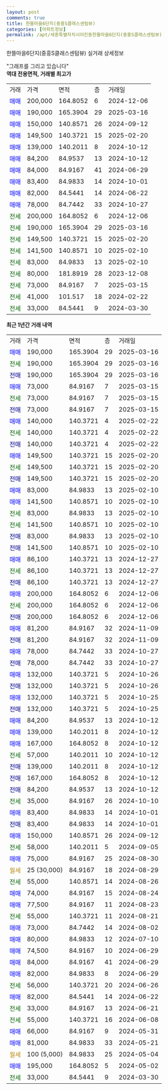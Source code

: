 ```yaml
---
layout: post
comments: true
title: 한뜰마을6단지(중흥S클래스센텀뷰)
categories: [아파트정보]
permalink: /apt/세종특별자치시어진동한뜰마을6단지(중흥S클래스센텀뷰)
---
```


한뜰마을6단지(중흥S클래스센텀뷰) 실거래 상세정보

<script type="text/javascript">
  google.charts.load('current', {'packages':['line', 'corechart']});
  google.charts.setOnLoadCallback(drawChart);

  function drawChart() {
    var data = new google.visualization.DataTable();
    data.addColumn('date', '거래일');
    data.addColumn('number', "매매");
    data.addColumn('number', "전세");
    data.addColumn('number', "전매");

    data.addRows([[new Date(Date.parse("2025-03-16")), 190000, null, null], [new Date(Date.parse("2025-03-16")), null, 190000, null], [new Date(Date.parse("2025-03-16")), null, null, 190000], [new Date(Date.parse("2025-03-15")), 73000, null, null], [new Date(Date.parse("2025-03-15")), null, 73000, null], [new Date(Date.parse("2025-03-15")), null, null, 73000], [new Date(Date.parse("2025-02-22")), 140000, null, null], [new Date(Date.parse("2025-02-22")), null, 140000, null], [new Date(Date.parse("2025-02-22")), null, null, 140000], [new Date(Date.parse("2025-02-20")), 149500, null, null], [new Date(Date.parse("2025-02-20")), null, 149500, null], [new Date(Date.parse("2025-02-20")), null, null, 149500], [new Date(Date.parse("2025-02-10")), 83000, null, null], [new Date(Date.parse("2025-02-10")), 141500, null, null], [new Date(Date.parse("2025-02-10")), null, 83000, null], [new Date(Date.parse("2025-02-10")), null, 141500, null], [new Date(Date.parse("2025-02-10")), null, null, 83000], [new Date(Date.parse("2025-02-10")), null, null, 141500], [new Date(Date.parse("2024-12-27")), 86100, null, null], [new Date(Date.parse("2024-12-27")), null, 86100, null], [new Date(Date.parse("2024-12-27")), null, null, 86100], [new Date(Date.parse("2024-12-06")), 200000, null, null], [new Date(Date.parse("2024-12-06")), null, 200000, null], [new Date(Date.parse("2024-12-06")), null, null, 200000], [new Date(Date.parse("2024-11-09")), 81200, null, null], [new Date(Date.parse("2024-11-09")), null, null, 81200], [new Date(Date.parse("2024-10-27")), 78000, null, null], [new Date(Date.parse("2024-10-27")), null, null, 78000], [new Date(Date.parse("2024-10-26")), 132000, null, null], [new Date(Date.parse("2024-10-26")), null, null, 132000], [new Date(Date.parse("2024-10-25")), 132000, null, null], [new Date(Date.parse("2024-10-25")), null, null, 132000], [new Date(Date.parse("2024-10-12")), 84200, null, null], [new Date(Date.parse("2024-10-12")), 139000, null, null], [new Date(Date.parse("2024-10-12")), 167000, null, null], [new Date(Date.parse("2024-10-12")), null, 57000, null], [new Date(Date.parse("2024-10-12")), null, null, 139000], [new Date(Date.parse("2024-10-12")), null, null, 167000], [new Date(Date.parse("2024-10-12")), null, null, 84200], [new Date(Date.parse("2024-10-10")), null, 35000, null], [new Date(Date.parse("2024-10-01")), 83400, null, null], [new Date(Date.parse("2024-10-01")), null, null, 83400], [new Date(Date.parse("2024-09-12")), 150000, null, null], [new Date(Date.parse("2024-09-05")), null, 58000, null], [new Date(Date.parse("2024-08-30")), 75000, null, null], [new Date(Date.parse("2024-08-29")), null, null, null], [new Date(Date.parse("2024-08-26")), null, 55000, null], [new Date(Date.parse("2024-08-24")), 74000, null, null], [new Date(Date.parse("2024-08-23")), 77500, null, null], [new Date(Date.parse("2024-08-21")), null, 55000, null], [new Date(Date.parse("2024-08-02")), 73000, null, null], [new Date(Date.parse("2024-07-10")), 80000, null, null], [new Date(Date.parse("2024-06-29")), 74500, null, null], [new Date(Date.parse("2024-06-29")), 84000, null, null], [new Date(Date.parse("2024-06-29")), 82000, null, null], [new Date(Date.parse("2024-06-26")), null, 56000, null], [new Date(Date.parse("2024-06-22")), 82000, null, null], [new Date(Date.parse("2024-06-21")), null, 33000, null], [new Date(Date.parse("2024-06-08")), null, 55000, null], [new Date(Date.parse("2024-05-31")), 66000, null, null], [new Date(Date.parse("2024-05-21")), 81000, null, null], [new Date(Date.parse("2024-05-04")), null, null, null], [new Date(Date.parse("2024-05-02")), 195000, null, null], [new Date(Date.parse("2024-03-30")), null, 33000, null]]);

    var options = {
      hAxis: {
        format: 'yyyy/MM/dd'
      },    
      lineWidth: 0,
      pointsVisible: true,    
      title: '최근 1년간 유형별 실거래가 분포',
      legend: { position: 'bottom' }
    };

    var formatter = new google.visualization.NumberFormat({pattern:'###,###'} );
    formatter.format(data, 1);
    formatter.format(data, 2);
    
    setTimeout(function() {
        var chart = new google.visualization.LineChart(document.getElementById('columnchart_material'));
        chart.draw(data, (options));
        document.getElementById('loading').style.display = 'none';
    }, 200);
  }
</script>


<div id="loading" style="z-index:20; display: block; margin-left: 0px">"그래프를 그리고 있습니다"</div>
<div id="columnchart_material" style="width: 95%; margin-left: 0px; display: block"></div>
<!-- contents start -->
<b>역대 전용면적, 거래별 최고가</b>
<table class="sortable">
    <tr>
      <td>거래</td>
      <td>가격</td>
      <td>면적</td>
      <td>층</td>
      <td>거래일</td>
    </tr>
        <tr>
          <td><a style="color: blue">매매</a></td>
          <td>200,000</td>
          <td>164.8052</td>
          <td>6</td>
          <td>2024-12-06</td>
        </tr>            <tr>
          <td><a style="color: blue">매매</a></td>
          <td>190,000</td>
          <td>165.3904</td>
          <td>29</td>
          <td>2025-03-16</td>
        </tr>            <tr>
          <td><a style="color: blue">매매</a></td>
          <td>150,000</td>
          <td>140.8571</td>
          <td>26</td>
          <td>2024-09-12</td>
        </tr>            <tr>
          <td><a style="color: blue">매매</a></td>
          <td>149,500</td>
          <td>140.3721</td>
          <td>15</td>
          <td>2025-02-20</td>
        </tr>            <tr>
          <td><a style="color: blue">매매</a></td>
          <td>139,000</td>
          <td>140.2011</td>
          <td>8</td>
          <td>2024-10-12</td>
        </tr>            <tr>
          <td><a style="color: blue">매매</a></td>
          <td>84,200</td>
          <td>84.9537</td>
          <td>13</td>
          <td>2024-10-12</td>
        </tr>            <tr>
          <td><a style="color: blue">매매</a></td>
          <td>84,000</td>
          <td>84.9167</td>
          <td>41</td>
          <td>2024-06-29</td>
        </tr>            <tr>
          <td><a style="color: blue">매매</a></td>
          <td>83,400</td>
          <td>84.9833</td>
          <td>14</td>
          <td>2024-10-01</td>
        </tr>            <tr>
          <td><a style="color: blue">매매</a></td>
          <td>82,000</td>
          <td>84.5441</td>
          <td>14</td>
          <td>2024-06-22</td>
        </tr>            <tr>
          <td><a style="color: blue">매매</a></td>
          <td>78,000</td>
          <td>84.7442</td>
          <td>33</td>
          <td>2024-10-27</td>
        </tr>        
        <tr>
              <td><a style="color: darkgreen">전세</a></td>
              <td>200,000</td>
              <td>164.8052</td>
              <td>6</td>
              <td>2024-12-06</td>
            </tr>            <tr>
              <td><a style="color: darkgreen">전세</a></td>
              <td>190,000</td>
              <td>165.3904</td>
              <td>29</td>
              <td>2025-03-16</td>
            </tr>            <tr>
              <td><a style="color: darkgreen">전세</a></td>
              <td>149,500</td>
              <td>140.3721</td>
              <td>15</td>
              <td>2025-02-20</td>
            </tr>            <tr>
              <td><a style="color: darkgreen">전세</a></td>
              <td>141,500</td>
              <td>140.8571</td>
              <td>10</td>
              <td>2025-02-10</td>
            </tr>            <tr>
              <td><a style="color: darkgreen">전세</a></td>
              <td>83,000</td>
              <td>84.9833</td>
              <td>13</td>
              <td>2025-02-10</td>
            </tr>            <tr>
              <td><a style="color: darkgreen">전세</a></td>
              <td>80,000</td>
              <td>181.8919</td>
              <td>28</td>
              <td>2023-12-08</td>
            </tr>            <tr>
              <td><a style="color: darkgreen">전세</a></td>
              <td>73,000</td>
              <td>84.9167</td>
              <td>7</td>
              <td>2025-03-15</td>
            </tr>            <tr>
              <td><a style="color: darkgreen">전세</a></td>
              <td>41,000</td>
              <td>101.517</td>
              <td>18</td>
              <td>2024-02-22</td>
            </tr>            <tr>
              <td><a style="color: darkgreen">전세</a></td>
              <td>33,000</td>
              <td>84.5441</td>
              <td>9</td>
              <td>2024-03-30</td>
            </tr>        
    
</table>

<b>최근 1년간 거래 내역</b>

<table class="sortable">
    <tr>
      <td>거래</td>
      <td>가격</td>
      <td>면적</td>
      <td>층</td>
      <td>거래일</td>
    </tr>
    <tr>
      <td><a style="color: blue">매매</a></td>
      <td>190,000</td>
      <td>165.3904</td>
      <td>29</td>
      <td>2025-03-16</td>
    </tr>          <tr>
      <td><a style="color: darkgreen">전세</a></td>
      <td>190,000</td>
      <td>165.3904</td>
      <td>29</td>
      <td>2025-03-16</td>
    </tr>          <tr>
      <td><a style="color: darkblue">전매</a></td>
      <td>190,000</td>
      <td>165.3904</td>
      <td>29</td>
      <td>2025-03-16</td>
    </tr>          <tr>
      <td><a style="color: blue">매매</a></td>
      <td>73,000</td>
      <td>84.9167</td>
      <td>7</td>
      <td>2025-03-15</td>
    </tr>          <tr>
      <td><a style="color: darkgreen">전세</a></td>
      <td>73,000</td>
      <td>84.9167</td>
      <td>7</td>
      <td>2025-03-15</td>
    </tr>          <tr>
      <td><a style="color: darkblue">전매</a></td>
      <td>73,000</td>
      <td>84.9167</td>
      <td>7</td>
      <td>2025-03-15</td>
    </tr>          <tr>
      <td><a style="color: blue">매매</a></td>
      <td>140,000</td>
      <td>140.3721</td>
      <td>4</td>
      <td>2025-02-22</td>
    </tr>          <tr>
      <td><a style="color: darkgreen">전세</a></td>
      <td>140,000</td>
      <td>140.3721</td>
      <td>4</td>
      <td>2025-02-22</td>
    </tr>          <tr>
      <td><a style="color: darkblue">전매</a></td>
      <td>140,000</td>
      <td>140.3721</td>
      <td>4</td>
      <td>2025-02-22</td>
    </tr>          <tr>
      <td><a style="color: blue">매매</a></td>
      <td>149,500</td>
      <td>140.3721</td>
      <td>15</td>
      <td>2025-02-20</td>
    </tr>          <tr>
      <td><a style="color: darkgreen">전세</a></td>
      <td>149,500</td>
      <td>140.3721</td>
      <td>15</td>
      <td>2025-02-20</td>
    </tr>          <tr>
      <td><a style="color: darkblue">전매</a></td>
      <td>149,500</td>
      <td>140.3721</td>
      <td>15</td>
      <td>2025-02-20</td>
    </tr>          <tr>
      <td><a style="color: blue">매매</a></td>
      <td>83,000</td>
      <td>84.9833</td>
      <td>13</td>
      <td>2025-02-10</td>
    </tr>          <tr>
      <td><a style="color: blue">매매</a></td>
      <td>141,500</td>
      <td>140.8571</td>
      <td>10</td>
      <td>2025-02-10</td>
    </tr>          <tr>
      <td><a style="color: darkgreen">전세</a></td>
      <td>83,000</td>
      <td>84.9833</td>
      <td>13</td>
      <td>2025-02-10</td>
    </tr>          <tr>
      <td><a style="color: darkgreen">전세</a></td>
      <td>141,500</td>
      <td>140.8571</td>
      <td>10</td>
      <td>2025-02-10</td>
    </tr>          <tr>
      <td><a style="color: darkblue">전매</a></td>
      <td>83,000</td>
      <td>84.9833</td>
      <td>13</td>
      <td>2025-02-10</td>
    </tr>          <tr>
      <td><a style="color: darkblue">전매</a></td>
      <td>141,500</td>
      <td>140.8571</td>
      <td>10</td>
      <td>2025-02-10</td>
    </tr>          <tr>
      <td><a style="color: blue">매매</a></td>
      <td>86,100</td>
      <td>140.3721</td>
      <td>13</td>
      <td>2024-12-27</td>
    </tr>          <tr>
      <td><a style="color: darkgreen">전세</a></td>
      <td>86,100</td>
      <td>140.3721</td>
      <td>13</td>
      <td>2024-12-27</td>
    </tr>          <tr>
      <td><a style="color: darkblue">전매</a></td>
      <td>86,100</td>
      <td>140.3721</td>
      <td>13</td>
      <td>2024-12-27</td>
    </tr>          <tr>
      <td><a style="color: blue">매매</a></td>
      <td>200,000</td>
      <td>164.8052</td>
      <td>6</td>
      <td>2024-12-06</td>
    </tr>          <tr>
      <td><a style="color: darkgreen">전세</a></td>
      <td>200,000</td>
      <td>164.8052</td>
      <td>6</td>
      <td>2024-12-06</td>
    </tr>          <tr>
      <td><a style="color: darkblue">전매</a></td>
      <td>200,000</td>
      <td>164.8052</td>
      <td>6</td>
      <td>2024-12-06</td>
    </tr>          <tr>
      <td><a style="color: blue">매매</a></td>
      <td>81,200</td>
      <td>84.9167</td>
      <td>32</td>
      <td>2024-11-09</td>
    </tr>          <tr>
      <td><a style="color: darkblue">전매</a></td>
      <td>81,200</td>
      <td>84.9167</td>
      <td>32</td>
      <td>2024-11-09</td>
    </tr>          <tr>
      <td><a style="color: blue">매매</a></td>
      <td>78,000</td>
      <td>84.7442</td>
      <td>33</td>
      <td>2024-10-27</td>
    </tr>          <tr>
      <td><a style="color: darkblue">전매</a></td>
      <td>78,000</td>
      <td>84.7442</td>
      <td>33</td>
      <td>2024-10-27</td>
    </tr>          <tr>
      <td><a style="color: blue">매매</a></td>
      <td>132,000</td>
      <td>140.3721</td>
      <td>5</td>
      <td>2024-10-26</td>
    </tr>          <tr>
      <td><a style="color: darkblue">전매</a></td>
      <td>132,000</td>
      <td>140.3721</td>
      <td>5</td>
      <td>2024-10-26</td>
    </tr>          <tr>
      <td><a style="color: blue">매매</a></td>
      <td>132,000</td>
      <td>140.3721</td>
      <td>5</td>
      <td>2024-10-25</td>
    </tr>          <tr>
      <td><a style="color: darkblue">전매</a></td>
      <td>132,000</td>
      <td>140.3721</td>
      <td>5</td>
      <td>2024-10-25</td>
    </tr>          <tr>
      <td><a style="color: blue">매매</a></td>
      <td>84,200</td>
      <td>84.9537</td>
      <td>13</td>
      <td>2024-10-12</td>
    </tr>          <tr>
      <td><a style="color: blue">매매</a></td>
      <td>139,000</td>
      <td>140.2011</td>
      <td>8</td>
      <td>2024-10-12</td>
    </tr>          <tr>
      <td><a style="color: blue">매매</a></td>
      <td>167,000</td>
      <td>164.8052</td>
      <td>8</td>
      <td>2024-10-12</td>
    </tr>          <tr>
      <td><a style="color: darkgreen">전세</a></td>
      <td>57,000</td>
      <td>140.2011</td>
      <td>10</td>
      <td>2024-10-12</td>
    </tr>          <tr>
      <td><a style="color: darkblue">전매</a></td>
      <td>139,000</td>
      <td>140.2011</td>
      <td>8</td>
      <td>2024-10-12</td>
    </tr>          <tr>
      <td><a style="color: darkblue">전매</a></td>
      <td>167,000</td>
      <td>164.8052</td>
      <td>8</td>
      <td>2024-10-12</td>
    </tr>          <tr>
      <td><a style="color: darkblue">전매</a></td>
      <td>84,200</td>
      <td>84.9537</td>
      <td>13</td>
      <td>2024-10-12</td>
    </tr>          <tr>
      <td><a style="color: darkgreen">전세</a></td>
      <td>35,000</td>
      <td>84.9167</td>
      <td>26</td>
      <td>2024-10-10</td>
    </tr>          <tr>
      <td><a style="color: blue">매매</a></td>
      <td>83,400</td>
      <td>84.9833</td>
      <td>14</td>
      <td>2024-10-01</td>
    </tr>          <tr>
      <td><a style="color: darkblue">전매</a></td>
      <td>83,400</td>
      <td>84.9833</td>
      <td>14</td>
      <td>2024-10-01</td>
    </tr>          <tr>
      <td><a style="color: blue">매매</a></td>
      <td>150,000</td>
      <td>140.8571</td>
      <td>26</td>
      <td>2024-09-12</td>
    </tr>          <tr>
      <td><a style="color: darkgreen">전세</a></td>
      <td>58,000</td>
      <td>140.2011</td>
      <td>5</td>
      <td>2024-09-05</td>
    </tr>          <tr>
      <td><a style="color: blue">매매</a></td>
      <td>75,000</td>
      <td>84.9167</td>
      <td>25</td>
      <td>2024-08-30</td>
    </tr>          <tr>
      <td><a style="color: darkgoldenrod">월세</a></td>
      <td>25 (30,000)</td>
      <td>84.9167</td>
      <td>18</td>
      <td>2024-08-29</td>
    </tr>          <tr>
      <td><a style="color: darkgreen">전세</a></td>
      <td>55,000</td>
      <td>140.8571</td>
      <td>14</td>
      <td>2024-08-26</td>
    </tr>          <tr>
      <td><a style="color: blue">매매</a></td>
      <td>74,000</td>
      <td>84.9167</td>
      <td>15</td>
      <td>2024-08-24</td>
    </tr>          <tr>
      <td><a style="color: blue">매매</a></td>
      <td>77,500</td>
      <td>84.9167</td>
      <td>11</td>
      <td>2024-08-23</td>
    </tr>          <tr>
      <td><a style="color: darkgreen">전세</a></td>
      <td>55,000</td>
      <td>140.3721</td>
      <td>11</td>
      <td>2024-08-21</td>
    </tr>          <tr>
      <td><a style="color: blue">매매</a></td>
      <td>73,000</td>
      <td>84.7442</td>
      <td>14</td>
      <td>2024-08-02</td>
    </tr>          <tr>
      <td><a style="color: blue">매매</a></td>
      <td>80,000</td>
      <td>84.9833</td>
      <td>12</td>
      <td>2024-07-10</td>
    </tr>          <tr>
      <td><a style="color: blue">매매</a></td>
      <td>74,500</td>
      <td>84.9167</td>
      <td>10</td>
      <td>2024-06-29</td>
    </tr>          <tr>
      <td><a style="color: blue">매매</a></td>
      <td>84,000</td>
      <td>84.9167</td>
      <td>41</td>
      <td>2024-06-29</td>
    </tr>          <tr>
      <td><a style="color: blue">매매</a></td>
      <td>82,000</td>
      <td>84.9833</td>
      <td>8</td>
      <td>2024-06-29</td>
    </tr>          <tr>
      <td><a style="color: darkgreen">전세</a></td>
      <td>56,000</td>
      <td>140.3721</td>
      <td>20</td>
      <td>2024-06-26</td>
    </tr>          <tr>
      <td><a style="color: blue">매매</a></td>
      <td>82,000</td>
      <td>84.5441</td>
      <td>14</td>
      <td>2024-06-22</td>
    </tr>          <tr>
      <td><a style="color: darkgreen">전세</a></td>
      <td>33,000</td>
      <td>84.9167</td>
      <td>13</td>
      <td>2024-06-21</td>
    </tr>          <tr>
      <td><a style="color: darkgreen">전세</a></td>
      <td>55,000</td>
      <td>140.3721</td>
      <td>16</td>
      <td>2024-06-08</td>
    </tr>          <tr>
      <td><a style="color: blue">매매</a></td>
      <td>66,000</td>
      <td>84.9167</td>
      <td>9</td>
      <td>2024-05-31</td>
    </tr>          <tr>
      <td><a style="color: blue">매매</a></td>
      <td>81,000</td>
      <td>84.9833</td>
      <td>33</td>
      <td>2024-05-21</td>
    </tr>          <tr>
      <td><a style="color: darkgoldenrod">월세</a></td>
      <td>100 (5,000)</td>
      <td>84.9833</td>
      <td>25</td>
      <td>2024-05-04</td>
    </tr>          <tr>
      <td><a style="color: blue">매매</a></td>
      <td>195,000</td>
      <td>164.8052</td>
      <td>5</td>
      <td>2024-05-02</td>
    </tr>          <tr>
      <td><a style="color: darkgreen">전세</a></td>
      <td>33,000</td>
      <td>84.5441</td>
      <td>9</td>
      <td>2024-03-30</td>
    </tr>      </table>
<!-- contents end -->    

